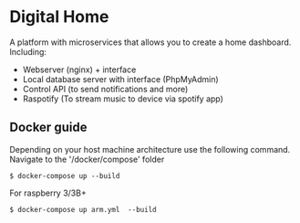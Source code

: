 # Digital Home
A platform with microservices that allows you to create a home dashboard.
Including:
- Webserver (nginx) + interface
- Local database server with interface (PhpMyAdmin)
- Control API (to send notifications and more)
- Raspotify (To stream music to device via spotify app)


## Docker guide
Depending on your host machine architecture use the following command.
Navigate to the '/docker/compose' folder
```shell
$ docker-compose up --build
```

For raspberry 3/3B+ 

```shell
$ docker-compose up arm.yml  --build
```
